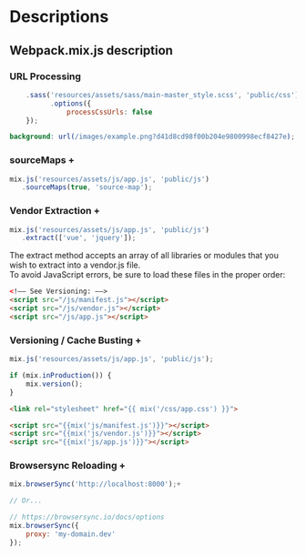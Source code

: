 # Descriptions

## Webpack.mix.js description

### URL Processing

```javascript
    .sass('resources/assets/sass/main-master_style.scss', 'public/css')
          .options({
              processCssUrls: false
    });
```

```scss
background: url(/images/example.png?d41d8cd98f00b204e9800998ecf8427e);
```

### sourceMaps +

```javascript
mix.js('resources/assets/js/app.js', 'public/js')
   .sourceMaps(true, 'source-map');
```

### Vendor Extraction +

```javascript
mix.js('resources/assets/js/app.js', 'public/js')
   .extract(['vue', 'jquery']);
```
The extract method accepts an array of all libraries or modules that you wish to extract into a  vendor.js file.   
To avoid JavaScript errors, be sure to load these files in the proper order:
```html
<!–– See Versioning: ––>
<script src="/js/manifest.js"></script>
<script src="/js/vendor.js"></script>
<script src="/js/app.js"></script>
```

### Versioning / Cache Busting +

```javascript
mix.js('resources/assets/js/app.js', 'public/js');

if (mix.inProduction()) {
    mix.version();
}
```

```html
<link rel="stylesheet" href="{{ mix('/css/app.css') }}">

<script src="{{mix('js/manifest.js')}}"></script>
<script src="{{mix('js/vendor.js')}}"></script>
<script src="{{mix('js/app.js')}}"></script>
```

### Browsersync Reloading +

```javascript
mix.browserSync('http://localhost:8000');+

// Or...

// https://browsersync.io/docs/options
mix.browserSync({
    proxy: 'my-domain.dev'
});
```
